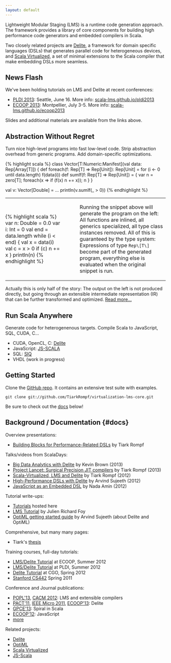 ```yaml
---
layout: default
---
```



Lightweight Modular Staging (LMS) is a runtime code generation
approach. The framework provides a library of core components for
building high performance code generators and embedded compilers in
Scala.

Two closely related projects are [Delite](http://stanford-ppl.github.com/Delite/), 
a framework for domain specific languages (DSLs) that generates parallel 
code for heterogeneous devices, and [Scala Virtualized](https://github.com/tiarkrompf/scala-virtualized/wiki), 
a set of minimal extensions to the Scala compiler that make embedding 
DSLs more seamless.

## News Flash

We've been holding tutorials on LMS and Delite at recent conferences:

- [PLDI 2013](http://pldi2013.ucombinator.org): Seattle, June 16. More info: 
  [scala-lms.github.io/pldi2013](pldi2013/index.html) 
- [ECOOP 2013](http://www.lirmm.fr/ecoop13/): Montpellier, July 3-5. More info: 
  [scala-lms.github.io/ecoop2013](ecoop2013/index.html)

Slides and additional materials are available from the links above.

## Abstraction Without Regret

Turn nice high-level programs into fast low-level code. Strip abstraction overhead from generic programs. Add domain-specific optimizations.

{% highlight scala %}
class Vector[T:Numeric:Manifest](val data: Rep[Array[T]]) {
  def foreach(f: Rep[T] => Rep[Unit]): Rep[Unit] =
    for (i <- 0 until data.length) f(data(i))
  def sumIf(f: Rep[T] => Rep[Unit]) = { 
    var n = zero[T]; foreach(x => if (f(x) n += x)); n }
}

val v: Vector[Double] = ...
println(v.sumIf(_ > 0))
{% endhighlight %}

<!-- TODO: use grid-based css style file -->

<table style="border: 0px;">
<tr>
<td markdown="1" style="border: 0px; padding-left: 0px;">
{% highlight scala %}
var n: Double = 0.0
var i: Int = 0
val end = data.length
while (i < end) {
  val x = data(i)
  val c = x > 0
  if (c) n += x
}
println(n)
{% endhighlight %}

</td>
<td markdown="0" style="border:0px;padding-left:50px;">

Running the snippet above will generate the program on the left: All functions are inlined, 
all generics specialized, all type class instances removed.
All of this is guaranteed by the type system: Expressions of type `Rep\[T\]` become
part of the generated program, everything else is evaluated when the original
snippet is run. 

</td>
</tr>
</table>

Actually this is only half of the story: The output on the left is not produced
directly, but going through an extensible intermediate representation (IR) that
can be further transformed and optimized.
[Read more...](#docs)


## Run Scala Anywhere

Generate code for heterogenenous targets. Compile Scala to JavaScript, SQL, CUDA, C...

* CUDA, OpenCL, C: [Delite](http://stanford-ppl.github.com/Delite/)
* JavaScript: [JS-SCALA](https://github.com/js-scala/js-scala)
* SQL: [SIQ](http://code.google.com/p/scala-integrated-query/)
* VHDL (work in progress)


## Getting Started

Clone the [GitHub repo](http://github.com/TiarkRompf/virtualization-lms-core). It contains an extensive test suite with examples.

    git clone git://github.com/TiarkRompf/virtualization-lms-core.git

Be sure to check out the [docs](#docs) below!

## Background / Documentation {#docs}

Overview presentations:

* [Building Blocks for Performance-Related DSLs](http://ppl.stanford.edu/papers/dsl11-rompf-slides.pdf) by Tiark Rompf

Talks/videos from ScalaDays:

* [Big Data Analytics with Delite](http://parleys.com/play/51c2ddefe4b0ed877035684c/chapter0/about) by Kevin Brown (2013)
* [Project Lancet: Surgical Precision JIT compilers](http://parleys.com/play/51c19f0be4b0ed877035681e/chapter0/about) by Tiark Rompf (2013)
* [Scala-Virtualized, LMS and Delite](http://skillsmatter.com/podcast/scala/high-level-high-performance-programming-with-scala-virtualized-lms-and-delite) by Tiark Rompf (2012)
* [High-Performance DSLs with Delite](http://skillsmatter.com/podcast/scala/high-performance-dsl-delite) by Arvind Sujeeth (2012)
* [JavaScript as an Embedded DSL](http://skillsmatter.com/podcast/agile-testing/javascript-embedded-dsl-scala) by Nada Amin (2012)


Tutorial write-ups:

* [Tutorials](http://scala-lms.github.io/tutorials) hosted here
* [LMS Tutorial](https://github.com/julienrf/lms-tutorial/wiki) by Julien Richard Foy
* [OptiML getting started guide](http://stanford-ppl.github.com/Delite/optiml/getting_started.html) by Arvind Sujeeth (about Delite and OptiML)

Comprehensive, but many many pages: 

* Tiark's [thesis](http://lampwww.epfl.ch/~rompf/thesis_120716.pdf)

Training courses, full-day tutorials:

* [LMS/Delite Tutorial](http://scala-lms.github.io/ecoop2013) at ECOOP, Summer 2012
* [LMS/Delite Tutorial](http://scala-lms.github.io/pldi2013) at PLDI, Summer 2012
* [Delite Tutorial](http://cgo2012.hyperdsls.org) at CGO, Spring 2012
* [Stanford CS442](http://www.stanford.edu/class/cs442/) Spring 2011


Conference and Journal publications:

* [POPL'13](http://ppl.stanford.edu/papers/popl13_rompf.pdf), 
  [CACM 2012](): LMS and extensible compilers
* [PACT'11](), [IEEE Micro 2011](), [ECOOP'13](): Delite
* [GPCE'13](): Spiral in Scala
* [ECOOP'12](): JavaScript
* [more](publications.html)


Related projects:
* [Delite](http://stanford-ppl.github.com/Delite/)
* [OptiML](http://stanford-ppl.github.com/Delite/optiml/index.html)
* [Scala Virtualized](https://github.com/tiarkrompf/scala-virtualized/wiki)
* [JS-Scala](https://github.com/js-scala/js-scala)

<!-- http://www.infoq.com/interviews/amin-scala -->
